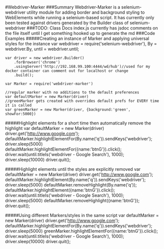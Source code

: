 #Webdriver-Marker
###Summary
Webdriver-Marker is a selenium-webdriver utility module for adding border and background styling to WebElements while running a selenium-based script. It has currently only been tested against drivers generated by the Builder class of selenium-webdriver
###TODO: Class Docs
index.js currently has jsdoc comments on the file itself until I get something hooked up to generate the md
###Code Examples
#####Creating an instance of Marker and applying universal styles for the instance
    var webdriver = require('selenium-webdriver'),
        By = webdriver.By,
        until = webdriver.until;
    
    var driver = new webdriver.Builder()
        .forBrowser('chrome')
        .usingServer('http://192.168.99.100:4444/wd/hub')//used for my docker container can comment out for localhost or change
        .build();
    
    var Marker = require('webdriver-marker')
    
    //regular marker with no additions to the default preferences
    var defaultMarker = new Marker(driver)
    //greenMarker gets created with overrides default prefs for EVERY time it is called
    var greenMarker = new Marker(driver, {background:'green', showFor:5000})

#####Highlight elements for a short time then automatically remove the highlight
    var defaultMarker = new Marker(driver)
    driver.get('http://www.google.com');
    defaultMarker.highlightElementFor(By.name('q')).sendKeys('webdriver');
    driver.sleep(5000)
    defaultMarker.highlightElementFor({name:'btnG'}).click();
    driver.wait(until.titleIs('webdriver - Google Search'), 1000);
    driver.sleep(10000)
    driver.quit();
    
#####Highlight elements until the styles are explicitly removed
    var defaultMarker = new Marker(driver)
    driver.get('http://www.google.com');
    defaultMarker.highlightElement(By.name('q')).sendKeys('webdriver');
    driver.sleep(5000)
    defaultMarker.removeHighlight(By.name('q'));
    defaultMarker.highlightElement({name:'btnG'}).click();
    driver.wait(until.titleIs('webdriver - Google Search'), 1000);
    driver.sleep(5000)
    defaultMarker.removeHighlight({name:'btnG'});
    driver.quit();
    
#####Using different Markers/styles in the same script
    var defaultMarker = new Marker(driver)
    driver.get('http://www.google.com');
    defaultMarker.highlightElementFor(By.name('q')).sendKeys('webdriver');
    driver.sleep(5000)
    greenMarker.highlightElementFor({name:'btnG'}).click();
    driver.wait(until.titleIs('webdriver - Google Search'), 1000);
    driver.sleep(10000)
    driver.quit();